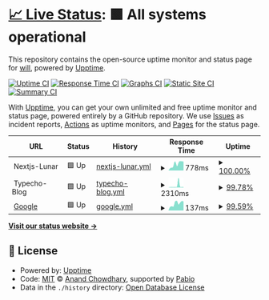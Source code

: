 # [📈 Live Status](https://geekfanfan.github.io/upptime): <!--live status--> **🟩 All systems operational**

This repository contains the open-source uptime monitor and status page for [will](https://geekfanfan.github.io/upptime), powered by [Upptime](https://github.com/upptime/upptime).

[![Uptime CI](https://github.com/geekfanfan/upptime/workflows/Uptime%20CI/badge.svg)](https://github.com/geekfanfan/upptime/actions?query=workflow%3A%22Uptime+CI%22)
[![Response Time CI](https://github.com/geekfanfan/upptime/workflows/Response%20Time%20CI/badge.svg)](https://github.com/geekfanfan/upptime/actions?query=workflow%3A%22Response+Time+CI%22)
[![Graphs CI](https://github.com/geekfanfan/upptime/workflows/Graphs%20CI/badge.svg)](https://github.com/geekfanfan/upptime/actions?query=workflow%3A%22Graphs+CI%22)
[![Static Site CI](https://github.com/geekfanfan/upptime/workflows/Static%20Site%20CI/badge.svg)](https://github.com/geekfanfan/upptime/actions?query=workflow%3A%22Static+Site+CI%22)
[![Summary CI](https://github.com/geekfanfan/upptime/workflows/Summary%20CI/badge.svg)](https://github.com/geekfanfan/upptime/actions?query=workflow%3A%22Summary+CI%22)

With [Upptime](https://upptime.js.org), you can get your own unlimited and free uptime monitor and status page, powered entirely by a GitHub repository. We use [Issues](https://github.com/geekfanfan/upptime/issues) as incident reports, [Actions](https://github.com/geekfanfan/upptime/actions) as uptime monitors, and [Pages](https://geekfanfan.github.io/upptime) for the status page.

<!--start: status pages-->
<!-- This summary is generated by Upptime (https://github.com/upptime/upptime) -->
<!-- Do not edit this manually, your changes will be overwritten -->
<!-- prettier-ignore -->
| URL | Status | History | Response Time | Uptime |
| --- | ------ | ------- | ------------- | ------ |
| <img alt="" src="https://icons.duckduckgo.com/ip3/null.ico" height="13"> Nextjs-Lunar | 🟩 Up | [nextjs-lunar.yml](https://github.com/geekfanfan/upptime/commits/HEAD/history/nextjs-lunar.yml) | <details><summary><img alt="Response time graph" src="./graphs/nextjs-lunar/response-time-week.png" height="20"> 778ms</summary><br><a href="https://status.abcddd.xyz/history/nextjs-lunar"><img alt="Response time 688" src="https://img.shields.io/endpoint?url=https%3A%2F%2Fraw.githubusercontent.com%2Fgeekfanfan%2Fupptime%2FHEAD%2Fapi%2Fnextjs-lunar%2Fresponse-time.json"></a><br><a href="https://status.abcddd.xyz/history/nextjs-lunar"><img alt="24-hour response time 1051" src="https://img.shields.io/endpoint?url=https%3A%2F%2Fraw.githubusercontent.com%2Fgeekfanfan%2Fupptime%2FHEAD%2Fapi%2Fnextjs-lunar%2Fresponse-time-day.json"></a><br><a href="https://status.abcddd.xyz/history/nextjs-lunar"><img alt="7-day response time 778" src="https://img.shields.io/endpoint?url=https%3A%2F%2Fraw.githubusercontent.com%2Fgeekfanfan%2Fupptime%2FHEAD%2Fapi%2Fnextjs-lunar%2Fresponse-time-week.json"></a><br><a href="https://status.abcddd.xyz/history/nextjs-lunar"><img alt="30-day response time 688" src="https://img.shields.io/endpoint?url=https%3A%2F%2Fraw.githubusercontent.com%2Fgeekfanfan%2Fupptime%2FHEAD%2Fapi%2Fnextjs-lunar%2Fresponse-time-month.json"></a><br><a href="https://status.abcddd.xyz/history/nextjs-lunar"><img alt="1-year response time 688" src="https://img.shields.io/endpoint?url=https%3A%2F%2Fraw.githubusercontent.com%2Fgeekfanfan%2Fupptime%2FHEAD%2Fapi%2Fnextjs-lunar%2Fresponse-time-year.json"></a></details> | <details><summary><a href="https://status.abcddd.xyz/history/nextjs-lunar">100.00%</a></summary><a href="https://status.abcddd.xyz/history/nextjs-lunar"><img alt="All-time uptime 100.00%" src="https://img.shields.io/endpoint?url=https%3A%2F%2Fraw.githubusercontent.com%2Fgeekfanfan%2Fupptime%2FHEAD%2Fapi%2Fnextjs-lunar%2Fuptime.json"></a><br><a href="https://status.abcddd.xyz/history/nextjs-lunar"><img alt="24-hour uptime 100.00%" src="https://img.shields.io/endpoint?url=https%3A%2F%2Fraw.githubusercontent.com%2Fgeekfanfan%2Fupptime%2FHEAD%2Fapi%2Fnextjs-lunar%2Fuptime-day.json"></a><br><a href="https://status.abcddd.xyz/history/nextjs-lunar"><img alt="7-day uptime 100.00%" src="https://img.shields.io/endpoint?url=https%3A%2F%2Fraw.githubusercontent.com%2Fgeekfanfan%2Fupptime%2FHEAD%2Fapi%2Fnextjs-lunar%2Fuptime-week.json"></a><br><a href="https://status.abcddd.xyz/history/nextjs-lunar"><img alt="30-day uptime 100.00%" src="https://img.shields.io/endpoint?url=https%3A%2F%2Fraw.githubusercontent.com%2Fgeekfanfan%2Fupptime%2FHEAD%2Fapi%2Fnextjs-lunar%2Fuptime-month.json"></a><br><a href="https://status.abcddd.xyz/history/nextjs-lunar"><img alt="1-year uptime 100.00%" src="https://img.shields.io/endpoint?url=https%3A%2F%2Fraw.githubusercontent.com%2Fgeekfanfan%2Fupptime%2FHEAD%2Fapi%2Fnextjs-lunar%2Fuptime-year.json"></a></details>
| <img alt="" src="https://icons.duckduckgo.com/ip3/null.ico" height="13"> Typecho-Blog | 🟩 Up | [typecho-blog.yml](https://github.com/geekfanfan/upptime/commits/HEAD/history/typecho-blog.yml) | <details><summary><img alt="Response time graph" src="./graphs/typecho-blog/response-time-week.png" height="20"> 2310ms</summary><br><a href="https://status.abcddd.xyz/history/typecho-blog"><img alt="Response time 1543" src="https://img.shields.io/endpoint?url=https%3A%2F%2Fraw.githubusercontent.com%2Fgeekfanfan%2Fupptime%2FHEAD%2Fapi%2Ftypecho-blog%2Fresponse-time.json"></a><br><a href="https://status.abcddd.xyz/history/typecho-blog"><img alt="24-hour response time 634" src="https://img.shields.io/endpoint?url=https%3A%2F%2Fraw.githubusercontent.com%2Fgeekfanfan%2Fupptime%2FHEAD%2Fapi%2Ftypecho-blog%2Fresponse-time-day.json"></a><br><a href="https://status.abcddd.xyz/history/typecho-blog"><img alt="7-day response time 2310" src="https://img.shields.io/endpoint?url=https%3A%2F%2Fraw.githubusercontent.com%2Fgeekfanfan%2Fupptime%2FHEAD%2Fapi%2Ftypecho-blog%2Fresponse-time-week.json"></a><br><a href="https://status.abcddd.xyz/history/typecho-blog"><img alt="30-day response time 1543" src="https://img.shields.io/endpoint?url=https%3A%2F%2Fraw.githubusercontent.com%2Fgeekfanfan%2Fupptime%2FHEAD%2Fapi%2Ftypecho-blog%2Fresponse-time-month.json"></a><br><a href="https://status.abcddd.xyz/history/typecho-blog"><img alt="1-year response time 1543" src="https://img.shields.io/endpoint?url=https%3A%2F%2Fraw.githubusercontent.com%2Fgeekfanfan%2Fupptime%2FHEAD%2Fapi%2Ftypecho-blog%2Fresponse-time-year.json"></a></details> | <details><summary><a href="https://status.abcddd.xyz/history/typecho-blog">99.78%</a></summary><a href="https://status.abcddd.xyz/history/typecho-blog"><img alt="All-time uptime 99.88%" src="https://img.shields.io/endpoint?url=https%3A%2F%2Fraw.githubusercontent.com%2Fgeekfanfan%2Fupptime%2FHEAD%2Fapi%2Ftypecho-blog%2Fuptime.json"></a><br><a href="https://status.abcddd.xyz/history/typecho-blog"><img alt="24-hour uptime 99.62%" src="https://img.shields.io/endpoint?url=https%3A%2F%2Fraw.githubusercontent.com%2Fgeekfanfan%2Fupptime%2FHEAD%2Fapi%2Ftypecho-blog%2Fuptime-day.json"></a><br><a href="https://status.abcddd.xyz/history/typecho-blog"><img alt="7-day uptime 99.78%" src="https://img.shields.io/endpoint?url=https%3A%2F%2Fraw.githubusercontent.com%2Fgeekfanfan%2Fupptime%2FHEAD%2Fapi%2Ftypecho-blog%2Fuptime-week.json"></a><br><a href="https://status.abcddd.xyz/history/typecho-blog"><img alt="30-day uptime 99.88%" src="https://img.shields.io/endpoint?url=https%3A%2F%2Fraw.githubusercontent.com%2Fgeekfanfan%2Fupptime%2FHEAD%2Fapi%2Ftypecho-blog%2Fuptime-month.json"></a><br><a href="https://status.abcddd.xyz/history/typecho-blog"><img alt="1-year uptime 99.88%" src="https://img.shields.io/endpoint?url=https%3A%2F%2Fraw.githubusercontent.com%2Fgeekfanfan%2Fupptime%2FHEAD%2Fapi%2Ftypecho-blog%2Fuptime-year.json"></a></details>
| <img alt="" src="https://icons.duckduckgo.com/ip3/www.google.com.ico" height="13"> [Google](https://www.google.com) | 🟩 Up | [google.yml](https://github.com/geekfanfan/upptime/commits/HEAD/history/google.yml) | <details><summary><img alt="Response time graph" src="./graphs/google/response-time-week.png" height="20"> 137ms</summary><br><a href="https://status.abcddd.xyz/history/google"><img alt="Response time 120" src="https://img.shields.io/endpoint?url=https%3A%2F%2Fraw.githubusercontent.com%2Fgeekfanfan%2Fupptime%2FHEAD%2Fapi%2Fgoogle%2Fresponse-time.json"></a><br><a href="https://status.abcddd.xyz/history/google"><img alt="24-hour response time 179" src="https://img.shields.io/endpoint?url=https%3A%2F%2Fraw.githubusercontent.com%2Fgeekfanfan%2Fupptime%2FHEAD%2Fapi%2Fgoogle%2Fresponse-time-day.json"></a><br><a href="https://status.abcddd.xyz/history/google"><img alt="7-day response time 137" src="https://img.shields.io/endpoint?url=https%3A%2F%2Fraw.githubusercontent.com%2Fgeekfanfan%2Fupptime%2FHEAD%2Fapi%2Fgoogle%2Fresponse-time-week.json"></a><br><a href="https://status.abcddd.xyz/history/google"><img alt="30-day response time 116" src="https://img.shields.io/endpoint?url=https%3A%2F%2Fraw.githubusercontent.com%2Fgeekfanfan%2Fupptime%2FHEAD%2Fapi%2Fgoogle%2Fresponse-time-month.json"></a><br><a href="https://status.abcddd.xyz/history/google"><img alt="1-year response time 120" src="https://img.shields.io/endpoint?url=https%3A%2F%2Fraw.githubusercontent.com%2Fgeekfanfan%2Fupptime%2FHEAD%2Fapi%2Fgoogle%2Fresponse-time-year.json"></a></details> | <details><summary><a href="https://status.abcddd.xyz/history/google">99.59%</a></summary><a href="https://status.abcddd.xyz/history/google"><img alt="All-time uptime 99.90%" src="https://img.shields.io/endpoint?url=https%3A%2F%2Fraw.githubusercontent.com%2Fgeekfanfan%2Fupptime%2FHEAD%2Fapi%2Fgoogle%2Fuptime.json"></a><br><a href="https://status.abcddd.xyz/history/google"><img alt="24-hour uptime 100.00%" src="https://img.shields.io/endpoint?url=https%3A%2F%2Fraw.githubusercontent.com%2Fgeekfanfan%2Fupptime%2FHEAD%2Fapi%2Fgoogle%2Fuptime-day.json"></a><br><a href="https://status.abcddd.xyz/history/google"><img alt="7-day uptime 99.59%" src="https://img.shields.io/endpoint?url=https%3A%2F%2Fraw.githubusercontent.com%2Fgeekfanfan%2Fupptime%2FHEAD%2Fapi%2Fgoogle%2Fuptime-week.json"></a><br><a href="https://status.abcddd.xyz/history/google"><img alt="30-day uptime 99.90%" src="https://img.shields.io/endpoint?url=https%3A%2F%2Fraw.githubusercontent.com%2Fgeekfanfan%2Fupptime%2FHEAD%2Fapi%2Fgoogle%2Fuptime-month.json"></a><br><a href="https://status.abcddd.xyz/history/google"><img alt="1-year uptime 99.90%" src="https://img.shields.io/endpoint?url=https%3A%2F%2Fraw.githubusercontent.com%2Fgeekfanfan%2Fupptime%2FHEAD%2Fapi%2Fgoogle%2Fuptime-year.json"></a></details>

<!--end: status pages-->

[**Visit our status website →**](https://geekfanfan.github.io/upptime)

## 📄 License

- Powered by: [Upptime](https://github.com/upptime/upptime)
- Code: [MIT](./LICENSE) © [Anand Chowdhary](https://anandchowdhary.com), supported by [Pabio](https://pabio.com)
- Data in the `./history` directory: [Open Database License](https://opendatacommons.org/licenses/odbl/1-0/)
